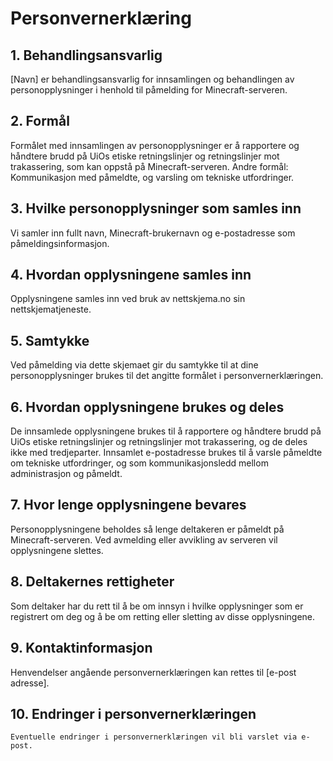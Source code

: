 # Personvernerklæring

## 1. Behandlingsansvarlig
   [Navn] er behandlingsansvarlig for innsamlingen og behandlingen av personopplysninger i henhold til påmelding for Minecraft-serveren.

## 2. Formål
   Formålet med innsamlingen av personopplysninger er å rapportere og håndtere brudd på UiOs etiske retningslinjer og retningslinjer mot trakassering, som kan oppstå på Minecraft-serveren.
   Andre formål: Kommunikasjon med påmeldte, og varsling om tekniske utfordringer.

## 3. Hvilke personopplysninger som samles inn
   Vi samler inn fullt navn, Minecraft-brukernavn og e-postadresse som påmeldingsinformasjon.

## 4. Hvordan opplysningene samles inn
   Opplysningene samles inn ved bruk av nettskjema.no sin nettskjematjeneste.

## 5. Samtykke
   Ved påmelding via dette skjemaet gir du samtykke til at dine personopplysninger brukes til det angitte formålet i personvernerklæringen.

## 6. Hvordan opplysningene brukes og deles
   De innsamlede opplysningene brukes til å rapportere og håndtere brudd på UiOs etiske retningslinjer og retningslinjer mot trakassering, og de deles ikke med tredjeparter.
   Innsamlet e-postadresse brukes til å varsle påmeldte om tekniske utfordringer, og som kommunikasjonsledd mellom administrasjon og påmeldt.

## 7. Hvor lenge opplysningene bevares
   Personopplysningene beholdes så lenge deltakeren er påmeldt på Minecraft-serveren. Ved avmelding eller avvikling av serveren vil opplysningene slettes.

## 8. Deltakernes rettigheter
   Som deltaker har du rett til å be om innsyn i hvilke opplysninger som er registrert om deg og å be om retting eller sletting av disse opplysningene.

## 9. Kontaktinformasjon
   Henvendelser angående personvernerklæringen kan rettes til [e-post adresse].

## 10. Endringer i personvernerklæringen
    Eventuelle endringer i personvernerklæringen vil bli varslet via e-post.
